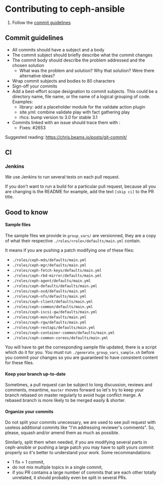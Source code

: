 Contributing to ceph-ansible
==============================

1. Follow the [commit guidelines](#commit-guidelines)


Commit guidelines
-----------------
- All commits should have a subject and a body
- The commit subject should briefly describe what the commit changes
- The commit body should describe the problem addressed and the chosen solution
  - What was the problem and solution? Why that solution? Were there alternative ideas?
- Wrap commit subjects and bodies to 80 characters
- Sign-off your commits
- Add a best-effort scope designation to commit subjects. This could be a directory name, file name,
  or the name of a logical grouping of code. Examples:
  - library: add a placeholder module for the validate action plugin
  - site.yml: combine validate play with fact gathering play
  - rhcs: bump version to 3.0 for stable 3.1
- Commits linked with an issue should trace them with :
  - Fixes: #2653

Suggested reading: https://chris.beams.io/posts/git-commit/


CI
-----

### Jenkins
We use Jenkins to run several tests on each pull request.

If you don't want to run a build for a particular pull request, because all you are changing is the
README for example, add the text `[skip ci]` to the PR title.

Good to know
------------

#### Sample files
The sample files we provide in `group_vars/` are versionned,
they are a copy of what their respective `./roles/<role>/defaults/main.yml` contain.

It means if you are pushing a patch modifying one of these files:

- `./roles/ceph-mds/defaults/main.yml`
- `./roles/ceph-mgr/defaults/main.yml`
- `./roles/ceph-fetch-keys/defaults/main.yml`
- `./roles/ceph-rbd-mirror/defaults/main.yml`
- `./roles/ceph-agent/defaults/main.yml`
- `./roles/ceph-defaults/defaults/main.yml`
- `./roles/ceph-osd/defaults/main.yml`
- `./roles/ceph-nfs/defaults/main.yml`
- `./roles/ceph-client/defaults/main.yml`
- `./roles/ceph-common/defaults/main.yml`
- `./roles/ceph-iscsi-gw/defaults/main.yml`
- `./roles/ceph-mon/defaults/main.yml`
- `./roles/ceph-rgw/defaults/main.yml`
- `./roles/ceph-restapi/defaults/main.yml`
- `./roles/ceph-container-common/defaults/main.yml`
- `./roles/ceph-common-coreos/defaults/main.yml`

You will have to get the corresponding sample file updated, there is a script which do it for you.
You must run `./generate_group_vars_sample.sh` before you commit your changes so you are guaranteed to have consistent content for these files.


#### Keep your branch up-to-date
Sometimes, a pull request can be subject to long discussion, reviews and comments, meantime, `master`
moves forward so let's try to keep your branch rebased on master regularly to avoid huge conflict merge.
A rebased branch is more likely to be merged easily & shorter.


#### Organize your commits
Do not split your commits unecessary, we are used to see pull request with useless additional commits like
"I'm addressing reviewer's comments". So, please, squash and/or amend them as much as possible.

Similarly, split them when needed, if you are modifying several parts in ceph-ansible or pushing a large
patch you may have to split yours commit properly so it's better to understand your work.
Some recommandations:
 - 1 fix = 1 commit,
 - do not mix multiple topics in a single commit,
 - if you PR contains a large number of commits that are each other totally unrelated, it should probably even be split in several PRs.
